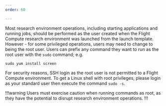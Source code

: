 ```yaml
---
order: 60

---
```


Most research environment operations, including starting applications and running jobs, should be performed as the user created when the Flight Compute research environment was launched from the launch template. However - for some privileged operations, users may need to change to being the root user. Users can prefix any command they want to run as the root user with the `sudo` command; e.g.

`sudo yum install screen`

For security reasons, SSH login as the root user is not permitted to a Flight Compute environment. To get a Linux shell with root privileges, please login as your standard user then execute the command `sudo -s`.


!!!warning
Users must exercise caution when running commands as root, as they have the potential to disrupt research environment operations.
!!!